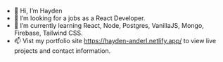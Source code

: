 - 👋 Hi, I’m Hayden
- 👀 I’m looking for a jobs as a React Developer.
- 🌱 I’m currently learning React, Node, Postgres, VanillaJS, Mongo, Firebase, Tailwind CSS.
- 📫 Vist my portfolio site https://hayden-anderl.netlify.app/ to view live projects and contact information.

<!---
haydenanderl33/haydenanderl33 is a ✨ special ✨ repository because its `README.md` (this file) appears on your GitHub profile.
You can click the Preview link to take a look at your changes.
--->
